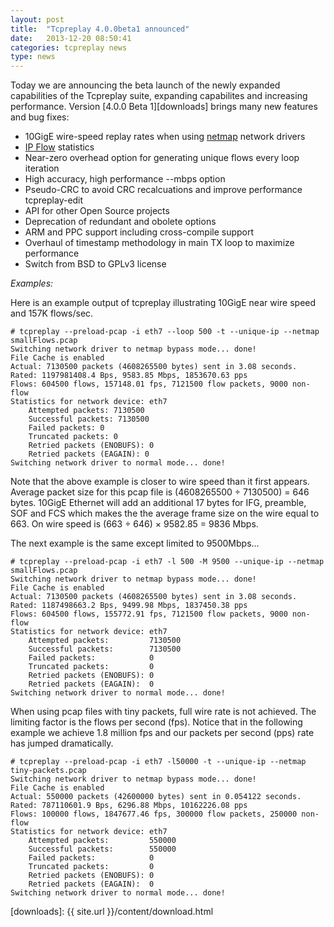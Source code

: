 ```yaml
---
layout: post
title:  "Tcpreplay 4.0.0beta1 announced"
date:   2013-12-20 08:50:41
categories: tcpreplay news
type: news
---
```


Today we are announcing the beta launch of the newly expanded capabilities of the Tcpreplay suite,
expanding capabilites and increasing performance. Version [4.0.0 Beta 1][downloads] brings many new features and
bug fixes:

* 10GigE wire-speed replay rates when using [netmap](http://info.iet.unipi.it/~luigi/netmap/) network drivers   
* [IP Flow](http://en.wikipedia.org/wiki/Traffic_flow_%28computer_networking%29) statistics  
* Near-zero overhead option for generating unique flows every loop iteration
* High accuracy, high performance --mbps option
* Pseudo-CRC to avoid CRC recalcuations and improve performance tcpreplay-edit
* API for other Open Source projects
* Deprecation of redundant and obolete options
* ARM and PPC support including cross-compile support
* Overhaul of timestamp methodology in main TX loop to maximize performance
* Switch from BSD to GPLv3 license

*Examples:*

Here is an example output of tcpreplay illustrating 10GigE near wire speed and 157K flows/sec.

```
# tcpreplay --preload-pcap -i eth7 --loop 500 -t --unique-ip --netmap smallFlows.pcap 
Switching network driver to netmap bypass mode... done!
File Cache is enabled
Actual: 7130500 packets (4608265500 bytes) sent in 3.08 seconds.
Rated: 1197981408.4 Bps, 9583.85 Mbps, 1853670.63 pps
Flows: 604500 flows, 157148.01 fps, 7121500 flow packets, 9000 non-flow
Statistics for network device: eth7
	Attempted packets: 7130500
	Successful packets: 7130500
	Failed packets: 0
	Truncated packets: 0
	Retried packets (ENOBUFS): 0
	Retried packets (EAGAIN): 0
Switching network driver to normal mode... done!
```

Note that the above example is closer to wire speed than it first appears. Average packet size
for this pcap file is (4608265500 ÷ 7130500) = 646 bytes. 10GigE Ethernet will add an 
additional 17 bytes for IFG, preamble, SOF and FCS which makes the the average frame 
size on the wire equal to 663. On wire speed is (663 ÷ 646) × 9582.85 = 9836 Mbps. 

The next example is the same except limited to 9500Mbps...

```
# tcpreplay --preload-pcap -i eth7 -l 500 -M 9500 --unique-ip --netmap smallFlows.pcap 
Switching network driver to netmap bypass mode... done!
File Cache is enabled
Actual: 7130500 packets (4608265500 bytes) sent in 3.08 seconds.
Rated: 1187498663.2 Bps, 9499.98 Mbps, 1837450.38 pps
Flows: 604500 flows, 155772.91 fps, 7121500 flow packets, 9000 non-flow
Statistics for network device: eth7
	Attempted packets:         7130500
	Successful packets:        7130500
	Failed packets:            0
	Truncated packets:         0
	Retried packets (ENOBUFS): 0
	Retried packets (EAGAIN):  0
Switching network driver to normal mode... done!
```

When using pcap files with tiny packets, full wire rate is not achieved. The limiting
factor is the flows per second (fps). Notice that in the following example we achieve 1.8 million
fps and our packets per second (pps) rate has jumped dramatically.

```
# tcpreplay --preload-pcap -i eth7 -l50000 -t --unique-ip --netmap tiny-packets.pcap 
Switching network driver to netmap bypass mode... done!
File Cache is enabled
Actual: 550000 packets (42600000 bytes) sent in 0.054122 seconds.
Rated: 787110601.9 Bps, 6296.88 Mbps, 10162226.08 pps
Flows: 100000 flows, 1847677.46 fps, 300000 flow packets, 250000 non-flow
Statistics for network device: eth7
	Attempted packets:         550000
	Successful packets:        550000
	Failed packets:            0
	Truncated packets:         0
	Retried packets (ENOBUFS): 0
	Retried packets (EAGAIN):  0
Switching network driver to normal mode... done!
```

[downloads]:      {{ site.url }}/content/download.html
